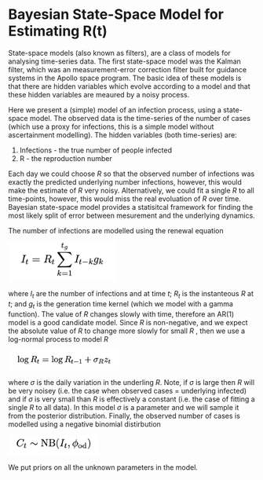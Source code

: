 # Bayesian State-Space Model for Estimating R(t)

State-space models (also known as filters), are a class of models for analysing time-series data. The first state-space model was the Kalman filter, which was an measurement-error correction filter built for guidance systems in the Apollo space program. The basic idea of these models is that there are hidden variables which evolve according to a model and that these hidden variables are meaured by a noisy process.

Here we present a (simple) model of an infection process, using a state-space model. The observed data is the time-series of the number of cases (which use a proxy for infections, this is a simple model without ascertainment modelling). The hidden variables (both time-series) are:
1. Infections - the true number of people infected
2. R - the reproduction number

Each day we could choose *R* so that the observed number of infections was exactly the predicted underlying number infections, however, this would make the estimate of *R* very noisy. Alternatively, we could fit a single *R* to all time-points, however, this would miss the real evoluation of *R* over time. Bayesian state-space model provides a statisitcal framework for finding the most likely split of error between mesurement and the underlying dynamics.

The number of infections are modelled using the renewal equation
<p><img src="formula_generation.png"  height="80"></p>

where *I<sub>t</sub>* are the number of infections and at time *t*; *R<sub>t</sub>* is the instanteous *R* at *t*; and *g<sub>t</sub>* is the generation time kernel (which we model with a gamma function). The value of *R* changes slowly with time, therefore an AR(1) model is a good candidate model. Since *R* is non-negative, and we expect the absolute value of *R* to change more slowly for small *R* , then we use a log-normal process to model *R*
<p><img src="formula_R.png"  height="40"></p>

where *&#963;* is the daily variation in the underling *R*. Note, if *&#963;* is large then *R* will be very noisey (i.e. the case when observed cases = underlying infected) and if *&#963;* is very small than *R* is effectively a constant (i.e. the case of fitting a single *R* to all data). In this model *&#963;* is a parameter and we will sample it from the posterior distribution. Finally, the observed number of cases is modelled using a negative binomial distirbution
<p><img src="formula_cases.png"  height="40"></p>

We put priors on all the unknown parameters in the model. 



